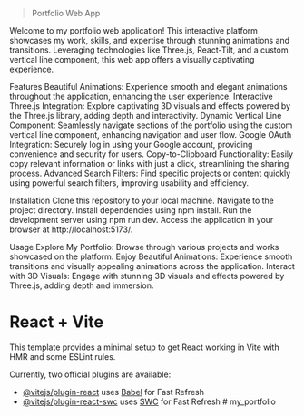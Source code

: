 > Portfolio Web App

Welcome to my portfolio web application! This interactive platform showcases my work, skills, and expertise through stunning animations and transitions. Leveraging technologies like Three.js, React-Tilt, and a custom vertical line component, this web app offers a visually captivating experience.

Features
Beautiful Animations: Experience smooth and elegant animations throughout the application, enhancing the user experience.
Interactive Three.js Integration: Explore captivating 3D visuals and effects powered by the Three.js library, adding depth and interactivity.
Dynamic Vertical Line Component: Seamlessly navigate sections of the portfolio using the custom vertical line component, enhancing navigation and user flow.
Google OAuth Integration: Securely log in using your Google account, providing convenience and security for users.
Copy-to-Clipboard Functionality: Easily copy relevant information or links with just a click, streamlining the sharing process.
Advanced Search Filters: Find specific projects or content quickly using powerful search filters, improving usability and efficiency.

Installation
Clone this repository to your local machine.
Navigate to the project directory.
Install dependencies using npm install.
Run the development server using npm run dev.
Access the application in your browser at http://localhost:5173/.

Usage
Explore My Portfolio: Browse through various projects and works showcased on the platform.
Enjoy Beautiful Animations: Experience smooth transitions and visually appealing animations across the application.
Interact with 3D Visuals: Engage with stunning 3D visuals and effects powered by Three.js, adding depth and immersion.

# React + Vite

This template provides a minimal setup to get React working in Vite with HMR and some ESLint rules.

Currently, two official plugins are available:

- [@vitejs/plugin-react](https://github.com/vitejs/vite-plugin-react/blob/main/packages/plugin-react/README.md) uses [Babel](https://babeljs.io/) for Fast Refresh
- [@vitejs/plugin-react-swc](https://github.com/vitejs/vite-plugin-react-swc) uses [SWC](https://swc.rs/) for Fast Refresh
#   m y _ p o r t f o l i o 
 
 
